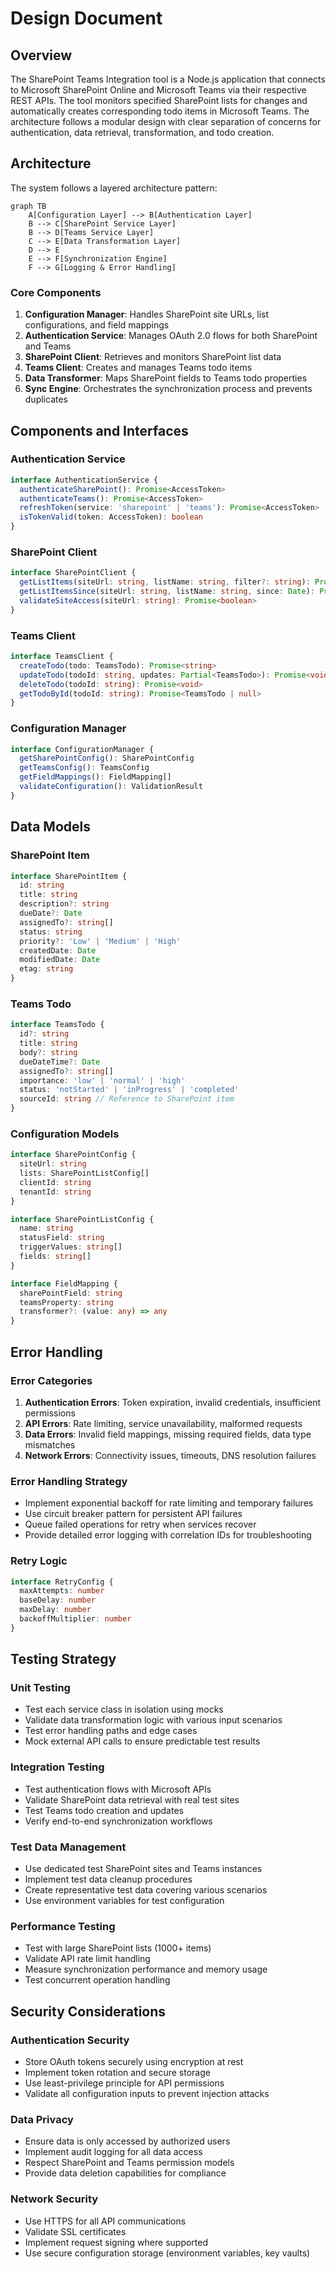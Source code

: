 # Design Document

## Overview

The SharePoint Teams Integration tool is a Node.js application that connects to Microsoft SharePoint Online and Microsoft Teams via their respective REST APIs. The tool monitors specified SharePoint lists for changes and automatically creates corresponding todo items in Microsoft Teams. The architecture follows a modular design with clear separation of concerns for authentication, data retrieval, transformation, and todo creation.

## Architecture

The system follows a layered architecture pattern:

```mermaid
graph TB
    A[Configuration Layer] --> B[Authentication Layer]
    B --> C[SharePoint Service Layer]
    B --> D[Teams Service Layer]
    C --> E[Data Transformation Layer]
    D --> E
    E --> F[Synchronization Engine]
    F --> G[Logging & Error Handling]
```

### Core Components

1. **Configuration Manager**: Handles SharePoint site URLs, list configurations, and field mappings
2. **Authentication Service**: Manages OAuth 2.0 flows for both SharePoint and Teams
3. **SharePoint Client**: Retrieves and monitors SharePoint list data
4. **Teams Client**: Creates and manages Teams todo items
5. **Data Transformer**: Maps SharePoint fields to Teams todo properties
6. **Sync Engine**: Orchestrates the synchronization process and prevents duplicates

## Components and Interfaces

### Authentication Service
```typescript
interface AuthenticationService {
  authenticateSharePoint(): Promise<AccessToken>
  authenticateTeams(): Promise<AccessToken>
  refreshToken(service: 'sharepoint' | 'teams'): Promise<AccessToken>
  isTokenValid(token: AccessToken): boolean
}
```

### SharePoint Client
```typescript
interface SharePointClient {
  getListItems(siteUrl: string, listName: string, filter?: string): Promise<SharePointItem[]>
  getListItemsSince(siteUrl: string, listName: string, since: Date): Promise<SharePointItem[]>
  validateSiteAccess(siteUrl: string): Promise<boolean>
}
```

### Teams Client
```typescript
interface TeamsClient {
  createTodo(todo: TeamsTodo): Promise<string>
  updateTodo(todoId: string, updates: Partial<TeamsTodo>): Promise<void>
  deleteTodo(todoId: string): Promise<void>
  getTodoById(todoId: string): Promise<TeamsTodo | null>
}
```

### Configuration Manager
```typescript
interface ConfigurationManager {
  getSharePointConfig(): SharePointConfig
  getTeamsConfig(): TeamsConfig
  getFieldMappings(): FieldMapping[]
  validateConfiguration(): ValidationResult
}
```

## Data Models

### SharePoint Item
```typescript
interface SharePointItem {
  id: string
  title: string
  description?: string
  dueDate?: Date
  assignedTo?: string[]
  status: string
  priority?: 'Low' | 'Medium' | 'High'
  createdDate: Date
  modifiedDate: Date
  etag: string
}
```

### Teams Todo
```typescript
interface TeamsTodo {
  id?: string
  title: string
  body?: string
  dueDateTime?: Date
  assignedTo?: string[]
  importance: 'low' | 'normal' | 'high'
  status: 'notStarted' | 'inProgress' | 'completed'
  sourceId: string // Reference to SharePoint item
}
```

### Configuration Models
```typescript
interface SharePointConfig {
  siteUrl: string
  lists: SharePointListConfig[]
  clientId: string
  tenantId: string
}

interface SharePointListConfig {
  name: string
  statusField: string
  triggerValues: string[]
  fields: string[]
}

interface FieldMapping {
  sharePointField: string
  teamsProperty: string
  transformer?: (value: any) => any
}
```

## Error Handling

### Error Categories
1. **Authentication Errors**: Token expiration, invalid credentials, insufficient permissions
2. **API Errors**: Rate limiting, service unavailability, malformed requests
3. **Data Errors**: Invalid field mappings, missing required fields, data type mismatches
4. **Network Errors**: Connectivity issues, timeouts, DNS resolution failures

### Error Handling Strategy
- Implement exponential backoff for rate limiting and temporary failures
- Use circuit breaker pattern for persistent API failures
- Queue failed operations for retry when services recover
- Provide detailed error logging with correlation IDs for troubleshooting

### Retry Logic
```typescript
interface RetryConfig {
  maxAttempts: number
  baseDelay: number
  maxDelay: number
  backoffMultiplier: number
}
```

## Testing Strategy

### Unit Testing
- Test each service class in isolation using mocks
- Validate data transformation logic with various input scenarios
- Test error handling paths and edge cases
- Mock external API calls to ensure predictable test results

### Integration Testing
- Test authentication flows with Microsoft APIs
- Validate SharePoint data retrieval with real test sites
- Test Teams todo creation and updates
- Verify end-to-end synchronization workflows

### Test Data Management
- Use dedicated test SharePoint sites and Teams instances
- Implement test data cleanup procedures
- Create representative test data covering various scenarios
- Use environment variables for test configuration

### Performance Testing
- Test with large SharePoint lists (1000+ items)
- Validate API rate limit handling
- Measure synchronization performance and memory usage
- Test concurrent operation handling

## Security Considerations

### Authentication Security
- Store OAuth tokens securely using encryption at rest
- Implement token rotation and secure storage
- Use least-privilege principle for API permissions
- Validate all configuration inputs to prevent injection attacks

### Data Privacy
- Ensure data is only accessed by authorized users
- Implement audit logging for all data access
- Respect SharePoint and Teams permission models
- Provide data deletion capabilities for compliance

### Network Security
- Use HTTPS for all API communications
- Validate SSL certificates
- Implement request signing where supported
- Use secure configuration storage (environment variables, key vaults)